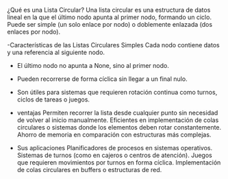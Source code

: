 ¿Qué es una Lista Circular?
Una lista circular es una estructura de datos lineal en la que el último nodo apunta al primer nodo, formando un ciclo. Puede ser simple (un solo enlace por nodo) o doblemente enlazada (dos enlaces por nodo).

-Características de las Listas Circulares Simples
Cada nodo contiene datos y una referencia al siguiente nodo.

- El último nodo no apunta a None, sino al primer nodo.
- Pueden recorrerse de forma cíclica sin llegar a un final nulo.
- Son útiles para sistemas que requieren rotación continua como turnos, ciclos de tareas o juegos.

- ventajas
Permiten recorrer la lista desde cualquier punto sin necesidad de volver al inicio manualmente.
Eficientes en implementación de colas circulares o sistemas donde los elementos deben rotar constantemente.
Ahorro de memoria en comparación con estructuras más complejas.

- Sus aplicaciones
Planificadores de procesos en sistemas operativos.
Sistemas de turnos (como en cajeros o centros de atención).
Juegos que requieren movimientos por turnos en forma cíclica.
Implementación de colas circulares en buffers o estructuras de red.
